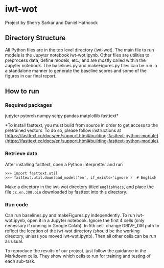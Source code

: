 # iwt-wot

Project by Sherry Sarkar and Daniel Hathcock

## Directory Structure

All Python files are in the top level directory (iwt-wot). The main file to run models is the Jupyter notebook iwt-wot.ipynb. Other files are utilities to preprocess data, define models, etc., and are mostly called within the Jupyter notebook. The baselines.py and makeFigures.py files can be run in a standalone manner to generate the baseline scores and some of the figures in our final report.

## How to run

### Required packages

jupyter
pytorch
numpy
scipy
pandas
matplotlib
fasttext*

*To install fasttext, you must build from source in order to get access to the pretrained vectors. To do so, please follow instructions at [https://fasttext.cc/docs/en/support.html#building-fasttext-python-module](https://fasttext.cc/docs/en/support.html#building-fasttext-python-module).

### Retrieve data

After installing fasttext, open a Python interpretter and run

```
>>> import fasttext.util
>>> fasttext.util.download_model('en', if_exists='ignore')  # English
```

Make a directory in the iwt-wot directory titled `englishVecs`, and place the file `cc.en.300.bin` downloaded by fasttext into this directory.

### Run code

Can run baselines.py and makeFigures.py independently. To run iwt-wot.ipynb, open it in a Jupyter notebook. Ignore the first 4 cells (only necessary if running in Google Colab). In 5th cell, change DRIVE_DIR path to reflect the location of the iwt-wot directory (should be the working directory, unless you moved iwt-wot.ipynb). Then all other cells can be run as usual.

To reproduce the results of our project, just follow the guidance in the Markdown cells. They show which cells to run for training and testing of each sub-task. 